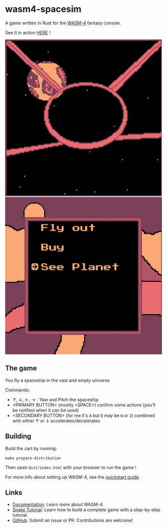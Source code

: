 # wasm4-spacesim

A game written in Rust for the [WASM-4](https://wasm4.org) fantasy console.

See it in action [HERE](https://itch.io/embed-upload/7476472?color=333333) !

[![First Screenshot](./assets/screenshot.png)](https://stephanetrebel.itch.io/spacerpg-wasm4)
[![Second Screenshot](./assets/screenshot2.png)](https://stephanetrebel.itch.io/spacerpg-wasm4)

## The game

You fly a spaceship in the vast and empty universe

Commands:
- ↑, ↓, ←, → : Yaw and Pitch the spaceship
- \<PRIMARY BUTTON\> (mostly \<SPACE\>) confirm some actions (you'll be notified when it can be used)
- \<SECONDARY BUTTON\> (for me it's `À` but it may be `W` or `Z`) combined with either ↑ or ↓ accelerates/decelerates

## Building

Build the cart by running:

```shell
make prepare-distribution
```

Then open `dist/index.html` with your browser to run the game !


For more info about setting up WASM-4, see the [quickstart guide](https://wasm4.org/docs/getting-started/setup?code-lang=rust#quickstart).

## Links

- [Documentation](https://wasm4.org/docs): Learn more about WASM-4.
- [Snake Tutorial](https://wasm4.org/docs/tutorials/snake/goal): Learn how to build a complete game
  with a step-by-step tutorial.
- [GitHub](https://github.com/aduros/wasm4): Submit an issue or PR. Contributions are welcome!
